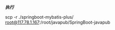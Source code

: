 ***执行***

scp -r   ./springboot-mybatis-plus/   root@117.78.1.167:/root/javapub/SpringBoot-javapub


